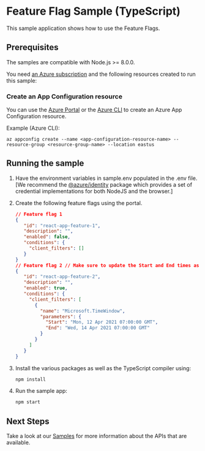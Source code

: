 # Feature Flag Sample (TypeScript)

This sample application shows how to use the Feature Flags.

## Prerequisites

The samples are compatible with Node.js >= 8.0.0.

You need [an Azure subscription][freesub] and the following resources created to run this sample:

### Create an App Configuration resource

You can use the [Azure Portal](https://portal.azure.com) or the [Azure CLI](https://docs.microsoft.com/cli/azure) to create an Azure App Configuration resource.

Example (Azure CLI):

```
az appconfig create --name <app-configuration-resource-name> --resource-group <resource-group-name> --location eastus
```

## Running the sample

1. Have the environment variables in sample.env populated in the .env file.
   [We recommend the [@azure/identity][identity] package which provides a set of credential implementations for both NodeJS and the browser.]

2. Create the following feature flags using the portal.

   ```json
   // Feature flag 1
   {
      "id": "react-app-feature-1",
      "description": "",
      "enabled": false,
      "conditions": {
        "client_filters": []
      }
   }
   // Feature flag 2 // Make sure to update the Start and End times as you wish.
   {
      "id": "react-app-feature-2",
      "description": "",
      "enabled": true,
      "conditions": {
        "client_filters": [
          {
            "name": "Microsoft.TimeWindow",
            "parameters": {
              "Start": "Mon, 12 Apr 2021 07:00:00 GMT",
              "End": "Wed, 14 Apr 2021 07:00:00 GMT"
            }
          }
        ]
      }
   }
   ```

3. Install the various packages as well as the TypeScript compiler using:

   ```bash
   npm install
   ```

4. Run the sample app:

   ```bash
   npm start
   ```

## Next Steps

Take a look at our [Samples][samples] for more information about the APIs that are available.

[react]: https://create-react-app.dev/
[typescript]: https://www.typescriptlang.org/docs/home.html
[freesub]: https://azure.microsoft.com/free
[samples]: https://github.com/Azure/azure-sdk-for-js/blob/master/sdk/appconfiguration/app-configuration/samples/v1/typescript
[identity]: https://github.com/Azure/azure-sdk-for-js/blob/master/sdk/identity/identity/README.md
